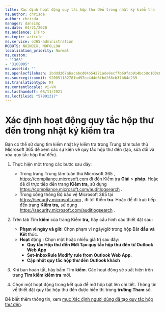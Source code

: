 ```yaml
---
title: Xác định hoạt động quy tắc hộp thư đến trong nhật ký kiểm tra
ms.author: chrisda
author: chrisda
manager: dansimp
ms.date: 04/21/2020
ms.audience: ITPro
ms.topic: article
ms.service: o365-administration
ROBOTS: NOINDEX, NOFOLLOW
localization_priority: Normal
ms.custom:
- "1368"
- "3100005"
ms.assetid: ''
ms.openlocfilehash: 2bddd267abacabcd04b54271ade8ecf7b69fab914bcb8c103c806c31a388d2f5
ms.sourcegitcommit: 920051182781bd97ce4d4d6fbd268cb37b84d239
ms.translationtype: MT
ms.contentlocale: vi-VN
ms.lasthandoff: 08/11/2021
ms.locfileid: "57891317"
---
```

# <a name="identify-inbox-rule-activity-in-audit-logs"></a>Xác định hoạt động quy tắc hộp thư đến trong nhật ký kiểm tra

Bạn có thể sử dụng tìm kiếm nhật ký kiểm tra trong Trung tâm tuân thủ Microsoft 365 để xem các sự kiện về quy tắc hộp thư đến (tạo, sửa đổi và xóa quy tắc hộp thư đến).

1. Thực hiện một trong các bước sau đây:
   - Trong trang Trung tâm tuân thủ Microsoft 365 , <https://compliance.microsoft.com> đi đến Kiểm tra **Giải** \> **pháp**. Hoặc để đi trực tiếp đến trang **Kiểm tra,** sử dụng <https://compliance.microsoft.com/auditlogsearch> .
   - Trong cổng thông Bộ bảo vệ Microsoft 365 tại <https://security.microsoft.com> , đi tới Kiểm **tra**. Hoặc để đi trực tiếp đến trang **Kiểm tra,** sử dụng <https://security.microsoft.com/auditlogsearch> .

2. Trên tab Tìm **kiếm** của trang Kiểm **tra,** hãy cấu hình các thiết đặt sau:
   - **Phạm vi ngày và giờ**: Chọn phạm vi ngày/giờ trong hộp Bắt **đầu** **và Kết** thúc.
   - **Hoạt** động : Chọn một hoặc nhiều giá trị sau đây:
     - **Quy tắc Hộp thư đến Mới Tạo quy tắc hộp thư đến từ Outlook Web App**
     - **Set-InboxRule Modify rule from Outlook Web App**.
     - **Cập nhật quy tắc hộp thư đến Outlook khách**

3. Khi bạn hoàn tất, hãy bấm Tìm **kiếm.** Các hoạt động sẽ xuất hiện trên trang **Tìm kiếm kiểm tra** mới.

4. Chọn một hoạt động trong kết quả để mở hộp bật lên chi tiết. Thông tin về thiết đặt quy tắc hộp thư đến được hiển thị trong **trường Tham** số.

Để biết thêm thông tin, xem [mục Xác định người dùng đã tạo quy tắc hộp thư đến](https://docs.microsoft.com/microsoft-365/compliance/auditing-troubleshooting-scenarios#determine-if-a-user-created-an-inbox-rule).
